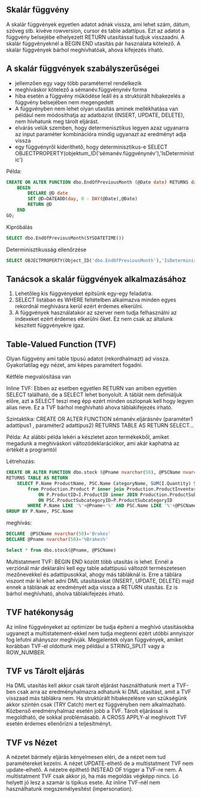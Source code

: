 ## Skalár függvény

A skalár függvények egyetlen adatot adnak vissza, ami lehet szám, dátum, szöveg stb. kivéve rowversion, cursor és table adattípus. Ezt az adatot a függvény belsejébe elhelyezett RETURN utasítással tudjuk visszaadni. 
A skalár függvényeknél a BEGIN END utasítás pár használata kötelező. 
A skalár függvények bárhol meghívhatóak, ahova kifejezés írható.

## A skalár függvények szabályszerűségei

- jellemzően egy vagy több paraméterrel rendelkezik
- meghíváskor kötelező a sémanév.függvénynév forma
- hiba esetén a függvény működése leáll és a struktúrált hibakezelés a függvény belsejében nem megengedett
- A függvényben nem lehet olyan utasítás aminek mellékhatása van például nem módosíthatja az adatbázist (INSERT, UPDATE, DELETE), nem hívhatunk meg tárolt eljárást.
- elvárás velük szemben, hogy determenisztikus legyen azaz ugyanarra az input paraméter kombinációra mindig ugyanazt az eredményt adja vissza
- egy függvényről kideríthető, hogy determinisztikus-e SELECT OBJECTPROPERTY(objektum_ID('sémanév.függvénynév'),'IsDeterministic')

Példa:

```sql
CREATE OR ALTER FUNCTION dbo.EndOfPreviousMonth (@Date date) RETURNS date AS
	BEGIN
		DECLARE @D date
		SET @D=DATEADD(day, 0 - DAY(@Date),@Date)
		RETURN @D
	END
GO;
```

Kipróbálás

```sql
SELECT dbo.EndOfPreviousMonth(SYSDATETIME())
```

Determinisztikusság ellenőrzése

```sql
SELECT OBJECTPROPERTY(Object_ID('dbo.EndOfPreviousMonth'),'IsDeterministic')
```

## Tanácsok a skalár függvények alkalmazásához

1. Lehetőleg kis függvényeket építsünk egy-egy feladatra. 
2. SELECT listában és WHERE feltételben alkalmazva minden egyes rekordnál meghívásra kerül ezért érdemes elkerülni.
3. A függvények használatakor az szerver nem tudja felhasználni az indexeket ezért érdemes elkerülni őket. Ez nem csak az általunk készített függvényekre igaz.

## Table-Valued Function (TVF)

Olyan függvény ami table típusú adatot (rekordhalmazt) ad vissza. Gyakorlatilag egy nézet, ami képes paramétert fogadni.

Kétféle megvalósítása van

Inline TVF:
Ebben az esetben egyetlen RETURN van amiben egyetlen SELECT található, de a SELECT lehet bonyolult.
A táblát nem definiáljuk előre, azt a SELECT teszi meg épp ezért minden oszlopnak kell hogy legyen alias neve.
Ez a TVF bárhol meghívható ahova táblakifejezés írható.

Szintaktika: 
CREATE OR ALTER FUNCTION sémanév.eljárásnév (paraméter1 adattípus1 , paraméter2 adattípus2)
RETURNS TABLE AS RETURN SELECT...

Példa: Az alábbi példa lekéri a készletet azon termékekből, amiket megadunk a meghíváskori változódeklarációkor, ami akár kaphatná az értékét a programtól

Létrehozás:

```sql
CREATE OR ALTER FUNCTION dbo.stock (@Pname nvarchar(50), @PSCName nvarchar(50))
RETURNS TABLE AS RETURN
	SELECT P.Name ProductName, PSC.Name CategoryName, SUM(I.Quantity) SumQuantity
		from Production.Product P inner join Production.ProductInventory  I
			ON P.ProductID=I.ProductID inner JOIN Production.ProductSubcategory PSC
			ON PSC.ProductSubcategoryID=P.ProductSubcategoryID
		WHERE P.Name LIKE '%'+@Pname+'%' AND PSC.Name LIKE '%'+@PSCName+'%'
GROUP BY P.Name, PSC.Name
```
meghívás:

```sql
DECLARE  @PSCName nvarchar(50)='Brakes'
DECLARE @Pname nvarchar(50)='%Brakes%'

Select * from dbo.stock(@Pname, @PSCName)
```

Multistatment TVF:
BEGIN END között több utasítás is lehet. Ennél a verziónál már deklarálni kell egy table adattípusú változót természetesen mezőnevekkel és adattípusokkal, ahogy más tábláknál is. Erre a táblára viszont már ki lehet adni DML utasításokat (INSERT, UPDATE, DELETE) majd ennek a táblának az eredményét adja vissza a RETURN utasítás.
Ez is bárhol meghívható, aholva táblakifejezés írható.

## TVF hatékonyság

Az inline függvényeket az optimizer be tudja építeni a meghívó utasításokba ugyanezt a multistatement-ekkel nem tudja megtenni ezért utóbbi annyiszor fog lefutni ahányszor meghívják.
Megjelentek olyan függvények, amiket korábban TVF-el oldottunk meg például a STRING_SPLIT vagy a ROW_NUMBER.

## TVF vs Tárolt eljárás 

Ha DML utasítás kell akkor csak tárolt eljárást használthatunk mert a TVF-ben csak arra az eredményhalmazra adhatunk ki DML utasítást, amit a TVF visszaad más táblákra nem.
Ha struktúrált hibakezelésre van szükségünk akkor szintén csak (TRY Catch) mert ez függvényben nem alkalmazható.
Közbenső eredményhalmaz esetén jobb a TVF. Tárolt eljárással is megoldható, de sokkal problémásabb.
A CROSS APPLY-al meghívott TVF esetén érdemes ellenőrizni a teljesítményt.

## TVF vs Nézet

A nézetet bármely eljárás kényelmesen eléri, de a nézet nem tud paramétereket kezelni. 
A nézet UPDATE-elhető de a multistatment TVF nem update-elhető.
A nézetre építhető INSTEAD OF trigger a TVF-re nem.
A multistatment TVF csak akkor jó, ha más megoldás végképp nincs. Ló helyett jó lesz a szamár is tipikus esete.
Az inline TVF-nél nem használhatunk megszemélyesítést (impersonation).





